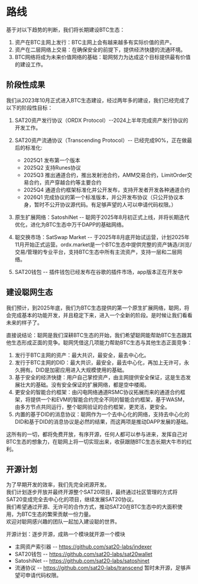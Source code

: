 路线
============


基于对以下趋势的判断，我们将长期建设BTC生态：   
1. 资产在BTC主网上发行：BTC主网上会有越来越多有实际价值的资产。
2. 资产在二层网络上交易：在确保安全的前提下，提供经济快捷的流通环境。
3. BTC网络将成为未来价值网络的基础：聪网努力为达成这个目标提供最有价值的建设工作。  

阶段性成果
---
我们从2023年10月正式进入BTC生态建设，经过两年多的建设，我们已经完成了以下的阶段性目标：

1. SAT20资产发行协议（ORDX Protocol）--2024上半年完成资产发行协议的开发工作。  

2. SAT20资产流通协议（Transcending Protocol）-- 已经完成90%，正在做最后的标准化:
    * 2025Q1 发布第一个版本
    * 2025Q2 支持Runes协议
    * 2025Q3 推出通道合约，推出发射池合约，AMM交易合约，LimitOrder交易合约，资产穿越合约等主要合约
    * 2025Q4 通道合约框架标准化并公开发布，支持开发者开发各种通道合约  
    * 2026Q1 完成协议的第一个标准版本，并公开发布协议（只公开协议本身，暂时不公开协议源代码。有足够声望的人可以申请代码权限。）

3. 原生扩展网络：SatoshiNet -- 聪网于2025年8月初正式上线，并将长期迭代优化，进化为BTC生态中万千DAPP的基础网络。
4. 聪交换市场：SatSwap Market -- 于2025年8月底开始试运营，计划2025年11月开始正式运营。ordx.market是一个BTC生态中提供完整的资产铸造/浏览/交易/管理的专业平台，支持BTC生态中所有主流资产，支持一层和二层网络。
5. SAT20钱包 -- 插件钱包已经发布在谷歌的插件市场，app版本正在开发中

建设聪网生态
---
我们预计，到2025年底，我们为BTC生态提供的第一个原生扩展网络，聪网，将会完成基本的功能开发，并且稳定下来，进入一个全新的阶段。是时候让我们看看未来的样子了。

直接说结论：聪网是我们深耕BTC生态的开始，我们希望聪网能帮助BTC生态跟其他生态形成正面的竞争。聪网凭借这几项能力帮助BTC生态与其他生态正面竞争：
1. 发行于BTC主网的资产：最大共识，最安全，最去中心化。
2. 发行于BTC主网的DID：最大共识，最安全，最去中心化，再加上无许可，永久拥有。DID是加密应用进入大规模使用的基础。
3. 基于安全的经济快捷：用户自己掌控资产，由主网提供安全保证，这是生态发展壮大的基础。没有安全保证的扩展网络，都是空中楼阁。
4. 更安全的智能合约框架：由闪电网络通道RSMC协议拓展而来的通道合约框架，将提供一个和EVM的智能合约完全不同的智能合约框架，基于WASM，由多方节点共同运行，整个聪网验证的合约框架，更灵活，更安全。
5. 内置的基于DID的消息协议：聪网作为一个去中心化的网络，支持去中心化的DID和基于DID的消息协议是必然的结果，而这两项是推动DAPP发展的基础。


这所有的一切，都将免费开放，有序开源，任何人都可以参与进来，发挥自己对BTC生态的想象力，在聪网上将一切实现出来，收获跟随BTC生态长期大牛市的红利。


开源计划
----
为了早期开发的效率，我们先完全闭源开发。  
我们计划逐步开放并最终开源整个SAT20项目，最终通过社区管理的方式将SAT20变成完全去中心化的项目，继续发展SAT20协议。  
我们希望通过开源、无许可的合作方式，推动SAT20在BTC生态中的大面积使用，为BTC生态的繁荣贡献一份力量。  
欢迎对聪网感兴趣的团队一起加入建设聪的世界。

开源计划：逐步开源，成熟一个模块就开源一个模块
* 主网资产索引器 -- https://github.com/sat20-labs/indexer
* SAT20钱包 -- https://github.com/sat20-labs/sat20wallet
* SatoshiNet -- https://github.com/sat20-labs/satoshinet
* 流通协议 -- https://github.com/sat20-labs/transcend 暂时未开源，足够声望可申请代码权限。


